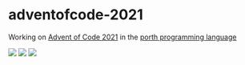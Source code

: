 # adventofcode-2021

Working on [Advent of Code 2021](https://adventofcode.com/2021) in the [porth programming language](https://gitlab.com/tsoding/porth)

![](https://img.shields.io/badge/day%20📅-16-blue)
![](https://img.shields.io/badge/stars%20⭐-27-yellow)
![](https://img.shields.io/badge/days%20completed-13-red)
